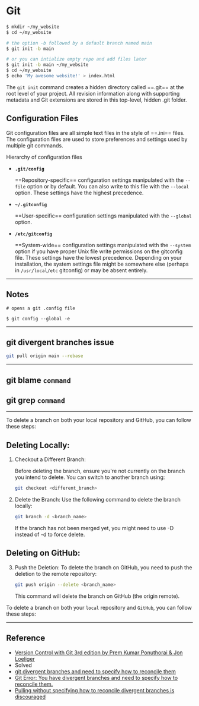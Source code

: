 # Git

```bash title="bash"
$ mkdir ~/my_website
$ cd ~/my_website

# the option -b followed by a default branch named main
$ git init -b main

# or you can intialize empty repo and add files later
$ git init -b main ~/my_website
$ cd ~/my_website
$ echo 'My awesome website!' > index.html
```

The `git init` command creates a hidden directory called ==.git== at the root level of your project. All revision information along with supporting metadata and Git extensions are stored in this top-level, hidden .git folder.


## Configuration Files

Git configuration files are all simple text files in the style of ==.ini== files. The configuration files are used to store preferences and settings used by multiple git commands.

Hierarchy of configuration files

-   **`.git/config`**

    ==Repository-specific== configuration settings manipulated with the `--file` option or by default. You can also write to this file with the `--local` option. These settings have the highest precedence.

-   **`~/.gitconfig`**

    ==User-specific== configuration settings manipulated with the `--global` option.

-   **`/etc/gitconfig`**

    ==System-wide== configuration settings manipulated with the `--system` option if you have proper Unix file write permissions on the gitconfig file. These settings have the lowest precedence. Depending on your installation, the system settings file might be somewhere else (perhaps in `/usr/local/etc` gitconfig) or may be absent entirely.

---

## Notes

```
# opens a git .config file

$ git config --global -e
```

---

## git divergent branches issue

```bash
git pull origin main --rebase
```

---

## git blame `command`
## git grep `command`


---


To delete a branch on both your local repository and GitHub, you can follow these steps:

## Deleting Locally:

1.  Checkout a Different Branch:
    
    Before deleting the branch, ensure you're not currently on the branch you intend to delete. You can switch to another branch using:

    ```bash
    git checkout <different_branch>
    ```


2.  Delete the Branch: Use the following command to delete the branch locally:

    ```bash
    git branch -d <branch_name>
    ```

    If the branch has not been merged yet, you might need to use -D instead of -d to force delete.


## Deleting on GitHub:

3.  Push the Deletion: To delete the branch on GitHub, you need to push the deletion to the remote repository:

    ```bash
    git push origin --delete <branch_name>
    ```

    This command will delete the branch on GitHub (the origin remote).


To delete a branch on both your `local` repository and `GitHub`, you can follow these steps:


---

## Reference

- [Version Control with Git 3rd edition by Prem Kumar Ponuthorai & Jon Loeliger](https://www.amazon.com/Version-Control-Git-Collaborative-Development/dp/1492091197)
- Solved
- [git divergent branches and need to specify how to reconcile them](https://ioflood.com/blog/solved-git-error-you-have-divergent-branches-and-need-to-specify-how-to-reconcile-them/)
- [Git Error: You have divergent branches and need to specify how to reconcile them.](https://medium.com/@rajlaxmii/git-error-you-have-divergent-branches-and-need-to-specify-how-to-reconcile-them-75e97bd8abd2)
- [Pulling without specifying how to reconcile divergent branches is discouraged](https://stackoverflow.com/questions/62653114/how-can-i-deal-with-this-git-warning-pulling-without-specifying-how-to-reconci)